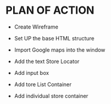 # PLAN OF ACTION

- Create Wireframe

- Set UP the base HTML structure

- Import Google maps into the window 

- Add the text Store Locator

- Add input box 

- Add tore List Container

- Add individual store container